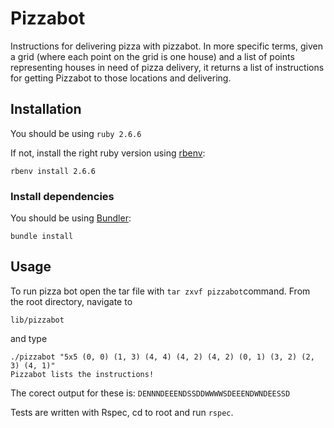 # Pizzabot

Instructions for delivering pizza with pizzabot.
In more specific terms, given a grid (where each point on the grid is one house) and a list of points representing houses in need of pizza delivery, it returns a list of instructions for getting Pizzabot to those locations and delivering.

## Installation
You should be using `ruby 2.6.6`

If not, install the right ruby version using [rbenv](https://github.com/rbenv/rbenv):

```shell
rbenv install 2.6.6
```

### Install dependencies

You should be using [Bundler](https://github.com/bundler/bundler):
```shell
bundle install
```

## Usage

To run pizza bot open the tar file with `tar zxvf pizzabot`command.
From the root directory, navigate to
```shell
lib/pizzabot
```
and type
```shell
./pizzabot "5x5 (0, 0) (1, 3) (4, 4) (4, 2) (4, 2) (0, 1) (3, 2) (2, 3) (4, 1)"
Pizzabot lists the instructions!
```

The corect output for these is: `DENNNDEEENDSSDDWWWWSDEEENDWNDEESSD`

Tests are written with Rspec, cd to root and run ``` rspec ```.

